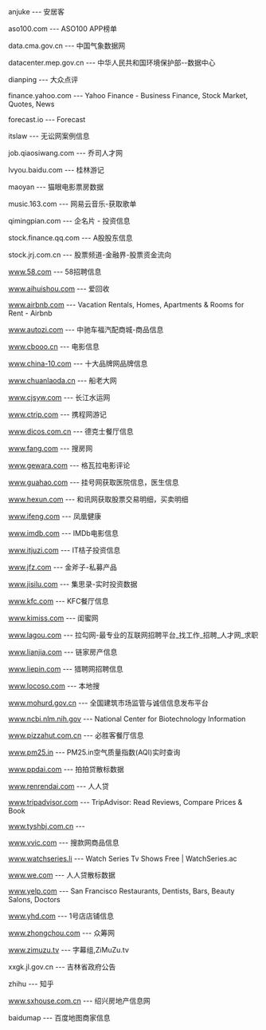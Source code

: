anjuke  --- 安居客

aso100.com  --- ASO100 APP榜单

data.cma.gov.cn  --- 中国气象数据网

datacenter.mep.gov.cn  --- 中华人民共和国环境保护部--数据中心

dianping  --- 大众点评

finance.yahoo.com  --- Yahoo Finance - Business Finance, Stock Market, Quotes, News

forecast.io  --- Forecast

itslaw  --- 无讼网案例信息

job.qiaosiwang.com  --- 乔司人才网

lvyou.baidu.com  --- 桂林游记

maoyan  --- 猫眼电影票房数据

music.163.com  --- 网易云音乐-获取歌单

qimingpian.com  --- 企名片 - 投资信息

stock.finance.qq.com  --- A股股东信息

stock.jrj.com.cn  --- 股票频道-金融界-股票资金流向

www.58.com  --- 58招聘信息

www.aihuishou.com  --- 爱回收

www.airbnb.com  --- Vacation Rentals, Homes, Apartments & Rooms for Rent - Airbnb

www.autozi.com  --- 中驰车福汽配商城-商品信息

www.cbooo.cn  --- 电影信息

www.china-10.com  --- 十大品牌网品牌信息

www.chuanlaoda.cn  --- 船老大网

www.cjsyw.com  --- 长江水运网

www.ctrip.com  --- 携程网游记

www.dicos.com.cn  --- 德克士餐厅信息

www.fang.com  --- 搜房网

www.gewara.com  --- 格瓦拉电影评论

www.guahao.com  --- 挂号网获取医院信息，医生信息

www.hexun.com  --- 和讯网获取股票交易明细，买卖明细

www.ifeng.com  --- 凤凰健康

www.imdb.com  --- IMDb电影信息

www.itjuzi.com  --- IT桔子投资信息

www.jfz.com  --- 金斧子-私募产品

www.jisilu.com  --- 集思录-实时投资数据

www.kfc.com  --- KFC餐厅信息

www.kimiss.com  --- 闺蜜网

www.lagou.com  --- 拉勾网-最专业的互联网招聘平台_找工作_招聘_人才网_求职

www.lianjia.com  --- 链家房产信息

www.liepin.com  --- 猎聘网招聘信息

www.locoso.com  --- 本地搜

www.mohurd.gov.cn  --- 全国建筑市场监管与诚信信息发布平台

www.ncbi.nlm.nih.gov  --- National Center for Biotechnology Information

www.pizzahut.com.cn  --- 必胜客餐厅信息

www.pm25.in  --- PM25.in空气质量指数(AQI)实时查询

www.ppdai.com  --- 拍拍贷散标数据

www.renrendai.com  ---   人人贷


www.tripadvisor.com  --- TripAdvisor: Read Reviews, Compare Prices & Book

www.tyshbj.com.cn  ---

www.vvic.com  ---  搜款网商品信息

www.watchseries.li  --- Watch Series Tv Shows Free | WatchSeries.ac

www.we.com  --- 人人贷散标数据

www.yelp.com  --- San Francisco Restaurants, Dentists, Bars, Beauty Salons, Doctors

www.yhd.com  --- 1号店店铺信息

www.zhongchou.com  --- 众筹网

www.zimuzu.tv  --- 字幕组,ZiMuZu.tv

xxgk.jl.gov.cn  --- 吉林省政府公告

zhihu  --- 知乎

www.sxhouse.com.cn --- 绍兴房地产信息网

baidumap --- 百度地图商家信息
